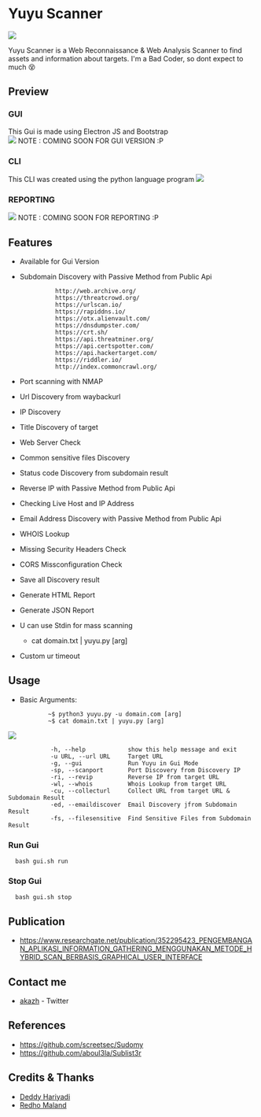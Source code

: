 # Yuyu Scanner

<img src='https://raw.githubusercontent.com/justakazh/Yuyu_Scanner/master/y.png'>

Yuyu Scanner is a Web Reconnaissance & Web Analysis Scanner to find assets and information about targets.
I'm a Bad Coder, so dont expect to much 😵




## Preview 

### GUI
This Gui is made using Electron JS and Bootstrap<br>
<img src="https://raw.githubusercontent.com/justakazh/Yuyu_Scanner/master/Screenshot_7.png">
NOTE : COMING SOON FOR GUI VERSION :P

### CLI
This CLI was created using the python language program
<img src="https://raw.githubusercontent.com/justakazh/Yuyu_Scanner/master/Screenshot_8.png">

### REPORTING
<img src="https://raw.githubusercontent.com/justakazh/Yuyu_Scanner/master/Screenshot_9.png">
NOTE : COMING SOON FOR REPORTING :P

## Features 
- Available for Gui Version
- Subdomain Discovery with Passive Method from Public Api

                http://web.archive.org/
                https://threatcrowd.org/
                https://urlscan.io/
                https://rapiddns.io/
                https://otx.alienvault.com/
                https://dnsdumpster.com/
                https://crt.sh/
                https://api.threatminer.org/
                https://api.certspotter.com/
                https://api.hackertarget.com/
                https://riddler.io/
                http://index.commoncrawl.org/
- Port scanning with NMAP
- Url Discovery from waybackurl
- IP Discovery 
- Title Discovery of target
- Web Server Check
- Common sensitive files Discovery
- Status code Discovery from subdomain result 
- Reverse IP with Passive Method  from Public Api
- Checking Live Host and IP Address
- Email Address Discovery with Passive Method from Public Api
- WHOIS Lookup 
- Missing Security Headers Check
- CORS Missconfiguration Check 
- Save all Discovery result
- Generate HTML Report
- Generate JSON Report
- U can use Stdin for mass scanning 
  - cat domain.txt | yuyu.py [arg]
- Custom ur timeout

## Usage
- Basic Arguments:
              
              ~$ python3 yuyu.py -u domain.com [arg]
              ~$ cat domain.txt | yuyu.py [arg]

<img src="https://raw.githubusercontent.com/justakazh/Yuyu_Scanner/master/Screenshot_6.png">

                
                -h, --help            show this help message and exit
                -u URL, --url URL     Target URL
                -g, --gui             Run Yuyu in Gui Mode
                -sp, --scanport       Port Discovery from Discovery IP
                -ri, --revip          Reverse IP from target URL
                -wl, --whois          Whois Lookup from target URL
                -cu, --collecturl     Collect URL from target URL & Subdomain Result
                -ed, --emaildiscover  Email Discovery jfrom Subdomain Result
                -fs, --filesensitive  Find Sensitive Files from Subdomain Result
                
### Run Gui 
      bash gui.sh run
### Stop Gui 
      bash gui.sh stop

## Publication
- https://www.researchgate.net/publication/352295423_PENGEMBANGAN_APLIKASI_INFORMATION_GATHERING_MENGGUNAKAN_METODE_HYBRID_SCAN_BERBASIS_GRAPHICAL_USER_INTERFACE

## Contact me
- [akazh](https://twitter.com/akazh18/) - Twitter

## References
- https://github.com/screetsec/Sudomy
- https://github.com/aboul3la/Sublist3r

## Credits & Thanks
- [Deddy Hariyadi](https://www.instagram.com/milisd4d/) 
- [Redho Maland](https://github.com/screetsec/)
